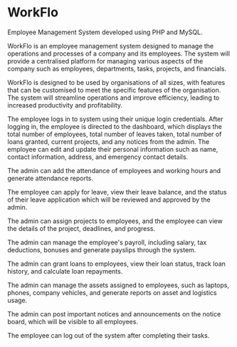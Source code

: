 # WorkFlo

Employee Management System developed using PHP and MySQL.

WorkFlo is an employee management system designed to manage the operations and processes of a company and its employees. The system will provide a centralised platform for managing various aspects of the company such as employees, departments, tasks, projects, and financials. 

WorkFlo is designed to be used by organisations of all sizes, with features that can be customised to meet the specific features of the organisation. The system will streamline operations and improve efficiency, leading to increased productivity and profitability.

The employee logs in to system using their unique login credentials. After logging in, the employee is directed to the dashboard, which displays the total number of employees, total number of leaves taken, total number of loans granted, current projects, and any notices from the admin. The employee can edit and update their personal information such as name, contact information, address, and emergency contact details.

The admin can add the attendance of employees and working hours and generate attendance reports.

The employee can apply for leave, view their leave balance, and the status of their leave application which will be reviewed and approved by the admin. 

The admin can assign projects to employees, and the employee can view the details of the project, deadlines, and progress.

The admin can manage the employee's payroll, including salary, tax deductions, bonuses and generate payslips through the system.

The admin can grant loans to employees, view their loan status, track loan history, and calculate loan repayments.

The admin can manage the assets assigned to employees, such as laptops, phones, company vehicles, and generate reports on asset and logistics usage.

The admin can post important notices and announcements on the notice board, which will be visible to all employees.

The employee can log out of the system after completing their tasks.
